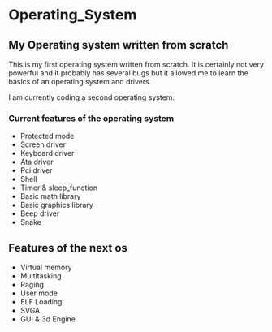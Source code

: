 # Operating_System

## My Operating system written from scratch

This is my first operating system written from scratch. It is certainly not very powerful and it probably has several bugs but it allowed me to learn the basics of an operating system and drivers.

I am currently coding a second operating system. 

### Current features of the operating system 

* Protected mode
* Screen driver 
* Keyboard driver
* Ata driver
* Pci driver
* Shell
* Timer & sleep_function
* Basic math library
* Basic graphics library
* Beep driver
* Snake

## Features of the next os

* Virtual memory
* Multitasking
* Paging
* User mode
* ELF Loading
* SVGA
* GUI & 3d Engine



